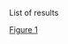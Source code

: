 List of results

[Figure 1](https://github.com/gk-arthur/congress_hearings/blob/main/results/react_month.jpg)
